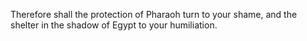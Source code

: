 Therefore shall the protection of Pharaoh turn to your shame, and the shelter in the shadow of Egypt to your humiliation.
